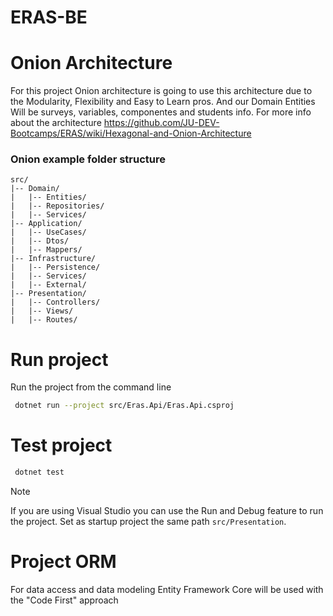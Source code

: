 # ERAS-BE

# Onion Architecture

For this project Onion architecture is going to use this architecture due to the Modularity, Flexibility and Easy to Learn pros. And our Domain Entities Will be surveys, variables, componentes and students info. For more info about the architecture https://github.com/JU-DEV-Bootcamps/ERAS/wiki/Hexagonal-and-Onion-Architecture

### Onion example folder structure

```
src/
|-- Domain/
|   |-- Entities/
|   |-- Repositories/
|   |-- Services/
|-- Application/
|   |-- UseCases/
|   |-- Dtos/
|   |-- Mappers/
|-- Infrastructure/
|   |-- Persistence/
|   |-- Services/
|   |-- External/
|-- Presentation/
|   |-- Controllers/
|   |-- Views/
|   |-- Routes/
```

# Run project

Run the project from the command line

```bash
 dotnet run --project src/Eras.Api/Eras.Api.csproj
```

# Test project
```bash
 dotnet test
```


> [!NOTE]
> If you are using Visual Studio you can use the Run and Debug feature to run the project. Set as startup project the same path `src/Presentation`.


# Project ORM
For data access and data modeling Entity Framework Core will be used with the "Code First" approach
